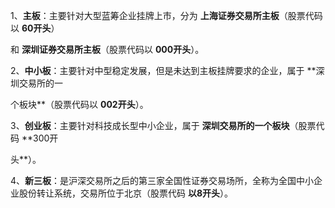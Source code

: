 
1、**主板**：主要针对大型蓝筹企业挂牌上市，分为 **上海证券交易所主板**（股票代码以 **60开头**）

和 **深圳证券交易所主板**（股票代码以 **000开头**）。

2、**中小板**：主要针对中型稳定发展，但是未达到主板挂牌要求的企业，属于 **深圳交易所的一

个板块**（股票代码以 **002开头**）。

3、**创业板**：主要针对科技成长型中小企业，属于 **深圳交易所的一个板块**（股票代码 **300开

头**）。


4、**新三板**：是沪深交易所之后的第三家全国性证券交易场所，全称为全国中小企业股份转让系统，交易所位于北京（股票代码 **以8开头**）。
